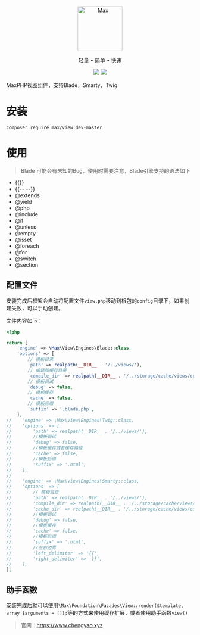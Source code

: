 <br>

<p align="center">
<img src="https://raw.githubusercontent.com/topyao/max/master/public/favicon.ico" width="120" alt="Max">
</p>

<p align="center">轻量 • 简单 • 快速</p>

<p align="center">
<img src="https://img.shields.io/badge/php-%3E%3D7.0.9-brightgreen">
<img src="https://img.shields.io/badge/license-apache%202-blue">
</p>

MaxPHP视图组件，支持Blade，Smarty，Twig
# 安装

```
composer require max/view:dev-master
```

# 使用

> Blade 可能会有未知的Bug，使用时需要注意，Blade引擎支持的语法如下

- {{}}
- {{--  --}}
- @extends
- @yield
- @php
- @include
- @if
- @unless
- @empty
- @isset
- @foreach
- @for
- @switch
- @section

## 配置文件

安装完成后框架会自动将配置文件`view.php`移动到根包的`config`目录下，如果创建失败，可以手动创建。

文件内容如下：

```php
<?php

return [
    'engine' => \Max\View\Engines\Blade::class,
    'options' => [
        // 模板目录
        'path' => realpath(__DIR__ . '/../views/'),
        // 编译和缓存目录
        'compile_dir' => realpath(__DIR__ . '/../storage/cache/views/compiled'),
        // 模板调试
        'debug' => false,
        // 模板缓存
        'cache' => false,
        // 模板后缀
        'suffix' => '.blade.php',
    ],
//    'engine' => \Max\View\Engines\Twig::class,
//    'options' => [
//        'path' => realpath(__DIR__ . '/../views/'),
//        //模板调试
//        'debug' => false,
//        //模板缓存或者缓存路径
//        'cache' => false,
//        //模板后缀
//        'suffix' => '.html',
//    ],
//
//    'engine' => \Max\View\Engines\Smarty::class,
//    'options' => [
//        // 模板目录
//        'path' => realpath(__DIR__ . '/../views/'),
//        'compile_dir' => realpath(__DIR__ . '/../storage/cache/views/compiled'),
//        'cache_dir' => realpath(__DIR__ . '/../storage/cache/views/compiled'),
//        //模板调试
//        'debug' => false,
//        //模板缓存
//        'cache' => false,
//        //模板后缀
//        'suffix' => '.html',
//        //左右边界
//        'left_delimiter' => '{{',
//        'right_delimiter' => '}}',
//    ],
];

```

## 助手函数

安装完成后就可以使用`\Max\Foundation\Facades\View::render($template, array $arguments = []);`等的方式来使用缓存扩展，或者使用助手函数`view()`

> 官网：https://www.chengyao.xyz
